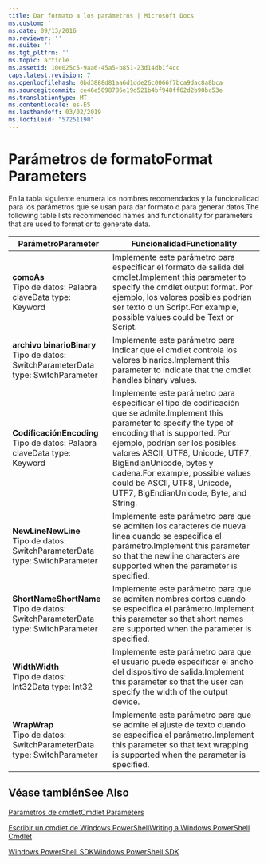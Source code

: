 ```yaml
---
title: Dar formato a los parámetros | Microsoft Docs
ms.custom: ''
ms.date: 09/13/2016
ms.reviewer: ''
ms.suite: ''
ms.tgt_pltfrm: ''
ms.topic: article
ms.assetid: 10e025c5-9aa6-45a5-b851-23d14db1f4cc
caps.latest.revision: 7
ms.openlocfilehash: 0bd3888d81aa6d1dde26c0066f7bca9dac8a8bca
ms.sourcegitcommit: ce46e5098786e19d521b4bf948ff62d2b90bc53e
ms.translationtype: MT
ms.contentlocale: es-ES
ms.lasthandoff: 03/02/2019
ms.locfileid: "57251190"
---
```

# <a name="format-parameters"></a><span data-ttu-id="e490d-102">Parámetros de formato</span><span class="sxs-lookup"><span data-stu-id="e490d-102">Format Parameters</span></span>

<span data-ttu-id="e490d-103">En la tabla siguiente enumera los nombres recomendados y la funcionalidad para los parámetros que se usan para dar formato o para generar datos.</span><span class="sxs-lookup"><span data-stu-id="e490d-103">The following table lists recommended names and functionality for parameters that are used to format or to generate data.</span></span>

|<span data-ttu-id="e490d-104">Parámetro</span><span class="sxs-lookup"><span data-stu-id="e490d-104">Parameter</span></span>|<span data-ttu-id="e490d-105">Funcionalidad</span><span class="sxs-lookup"><span data-stu-id="e490d-105">Functionality</span></span>|
|---|---|
|<span data-ttu-id="e490d-106">**como**</span><span class="sxs-lookup"><span data-stu-id="e490d-106">**As**</span></span><br><span data-ttu-id="e490d-107">Tipo de datos: Palabra clave</span><span class="sxs-lookup"><span data-stu-id="e490d-107">Data type: Keyword</span></span>|<span data-ttu-id="e490d-108">Implemente este parámetro para especificar el formato de salida del cmdlet.</span><span class="sxs-lookup"><span data-stu-id="e490d-108">Implement this parameter to specify the cmdlet output format.</span></span> <span data-ttu-id="e490d-109">Por ejemplo, los valores posibles podrían ser texto o un Script.</span><span class="sxs-lookup"><span data-stu-id="e490d-109">For example, possible values could be Text or Script.</span></span>|
|<span data-ttu-id="e490d-110">**archivo binario**</span><span class="sxs-lookup"><span data-stu-id="e490d-110">**Binary**</span></span><br><span data-ttu-id="e490d-111">Tipo de datos: SwitchParameter</span><span class="sxs-lookup"><span data-stu-id="e490d-111">Data type: SwitchParameter</span></span>|<span data-ttu-id="e490d-112">Implemente este parámetro para indicar que el cmdlet controla los valores binarios.</span><span class="sxs-lookup"><span data-stu-id="e490d-112">Implement this parameter to indicate that the cmdlet handles binary values.</span></span>|
|<span data-ttu-id="e490d-113">**Codificación**</span><span class="sxs-lookup"><span data-stu-id="e490d-113">**Encoding**</span></span><br><span data-ttu-id="e490d-114">Tipo de datos: Palabra clave</span><span class="sxs-lookup"><span data-stu-id="e490d-114">Data type: Keyword</span></span>|<span data-ttu-id="e490d-115">Implemente este parámetro para especificar el tipo de codificación que se admite.</span><span class="sxs-lookup"><span data-stu-id="e490d-115">Implement this parameter to specify the type of encoding that is supported.</span></span> <span data-ttu-id="e490d-116">Por ejemplo, podrían ser los posibles valores ASCII, UTF8, Unicode, UTF7, BigEndianUnicode, bytes y cadena.</span><span class="sxs-lookup"><span data-stu-id="e490d-116">For example, possible values could be ASCII, UTF8, Unicode, UTF7, BigEndianUnicode, Byte, and String.</span></span>|
|<span data-ttu-id="e490d-117">**NewLine**</span><span class="sxs-lookup"><span data-stu-id="e490d-117">**NewLine**</span></span><br><span data-ttu-id="e490d-118">Tipo de datos: SwitchParameter</span><span class="sxs-lookup"><span data-stu-id="e490d-118">Data type: SwitchParameter</span></span>|<span data-ttu-id="e490d-119">Implemente este parámetro para que se admiten los caracteres de nueva línea cuando se especifica el parámetro.</span><span class="sxs-lookup"><span data-stu-id="e490d-119">Implement this parameter so that the newline characters are supported when the parameter is specified.</span></span>|
|<span data-ttu-id="e490d-120">**ShortName**</span><span class="sxs-lookup"><span data-stu-id="e490d-120">**ShortName**</span></span><br><span data-ttu-id="e490d-121">Tipo de datos: SwitchParameter</span><span class="sxs-lookup"><span data-stu-id="e490d-121">Data type: SwitchParameter</span></span>|<span data-ttu-id="e490d-122">Implemente este parámetro para que se admiten nombres cortos cuando se especifica el parámetro.</span><span class="sxs-lookup"><span data-stu-id="e490d-122">Implement this parameter so that short names are supported when the parameter is specified.</span></span>|
|<span data-ttu-id="e490d-123">**Width**</span><span class="sxs-lookup"><span data-stu-id="e490d-123">**Width**</span></span><br><span data-ttu-id="e490d-124">Tipo de datos: Int32</span><span class="sxs-lookup"><span data-stu-id="e490d-124">Data type: Int32</span></span>|<span data-ttu-id="e490d-125">Implemente este parámetro para que el usuario puede especificar el ancho del dispositivo de salida.</span><span class="sxs-lookup"><span data-stu-id="e490d-125">Implement this parameter so that the user can specify the width of the output device.</span></span>|
|<span data-ttu-id="e490d-126">**Wrap**</span><span class="sxs-lookup"><span data-stu-id="e490d-126">**Wrap**</span></span><br><span data-ttu-id="e490d-127">Tipo de datos: SwitchParameter</span><span class="sxs-lookup"><span data-stu-id="e490d-127">Data type: SwitchParameter</span></span>|<span data-ttu-id="e490d-128">Implemente este parámetro para que se admite el ajuste de texto cuando se especifica el parámetro.</span><span class="sxs-lookup"><span data-stu-id="e490d-128">Implement this parameter so that text wrapping is supported when the parameter is specified.</span></span>|
## <a name="see-also"></a><span data-ttu-id="e490d-129">Véase también</span><span class="sxs-lookup"><span data-stu-id="e490d-129">See Also</span></span>

[<span data-ttu-id="e490d-130">Parámetros de cmdlet</span><span class="sxs-lookup"><span data-stu-id="e490d-130">Cmdlet Parameters</span></span>](./cmdlet-parameters.md)

[<span data-ttu-id="e490d-131">Escribir un cmdlet de Windows PowerShell</span><span class="sxs-lookup"><span data-stu-id="e490d-131">Writing a Windows PowerShell Cmdlet</span></span>](./writing-a-windows-powershell-cmdlet.md)

[<span data-ttu-id="e490d-132">Windows PowerShell SDK</span><span class="sxs-lookup"><span data-stu-id="e490d-132">Windows PowerShell SDK</span></span>](../windows-powershell-reference.md)
